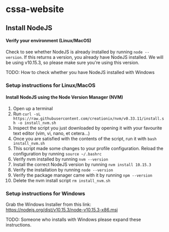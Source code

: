 # cssa-website

## Install NodeJS

#### Verify your environment (Linux/MacOS)

Check to see whether NodeJS is already installed by running `node --version`. If this returns a version, you already have NodeJS installed. We will be using v10.15.3, so please make sure you're using this version.

TODO: How to check whether you have NodeJS installed with Windows

### Setup instructions for Linux/MacOS

#### Install NodeJS using the Node Version Manager (NVM)

1. Open up a terminal
2. Run `curl -sL https://raw.githubusercontent.com/creationix/nvm/v0.33.11/install.sh -o install_nvm.sh`
3. Inspect the script you just downloaded by opening it with your favourite text editor (vim, vi, nano, et cetera...)
4. Once you are satisfied with the contents of the script, run it with `bash install_nvm.sh`
5. This script made some changes to your profile configuration. Reload the configuration by running `source ~/.bashrc`
6. Verify nvm installed by running `nvm --version`
7. Install the correct NodeJS version by running `nvm install 10.15.3`
8. Verify the installation by running `node --version`
9. Verify the package manager came with it by running `npm --version`
10. Delete the nvm install script `rm install_nvm.sh`

### Setup instructions for Windows

Grab the Windows Installer from this link:
https://nodejs.org/dist/v10.15.3/node-v10.15.3-x86.msi

TODO: Someone who installs with Windows please expand these instructions.
